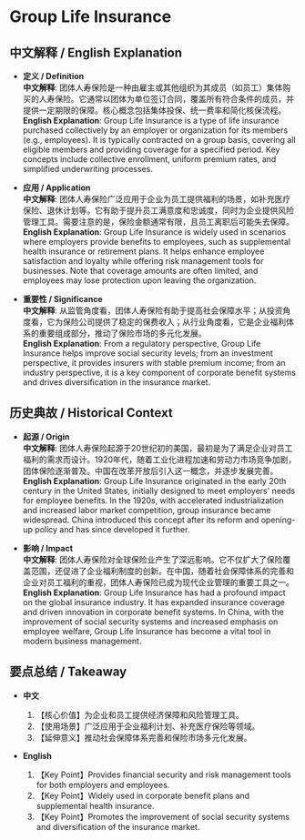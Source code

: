# Group Life Insurance

## 中文解释 / English Explanation

* **定义 / Definition**  
  **中文解释**: 团体人寿保险是一种由雇主或其他组织为其成员（如员工）集体购买的人寿保险。它通常以团体为单位签订合同，覆盖所有符合条件的成员，并提供一定期限的保障。核心概念包括集体投保、统一费率和简化核保流程。  
  **English Explanation**: Group Life Insurance is a type of life insurance purchased collectively by an employer or organization for its members (e.g., employees). It is typically contracted on a group basis, covering all eligible members and providing coverage for a specified period. Key concepts include collective enrollment, uniform premium rates, and simplified underwriting processes.

* **应用 / Application**  
  **中文解释**: 团体人寿保险广泛应用于企业为员工提供福利的场景，如补充医疗保险、退休计划等。它有助于提升员工满意度和忠诚度，同时为企业提供风险管理工具。需要注意的是，保险金额通常有限，且员工离职后可能失去保障。  
  **English Explanation**: Group Life Insurance is widely used in scenarios where employers provide benefits to employees, such as supplemental health insurance or retirement plans. It helps enhance employee satisfaction and loyalty while offering risk management tools for businesses. Note that coverage amounts are often limited, and employees may lose protection upon leaving the organization.

* **重要性 / Significance**  
  **中文解释**: 从监管角度看，团体人寿保险有助于提高社会保障水平；从投资角度看，它为保险公司提供了稳定的保费收入；从行业角度看，它是企业福利体系的重要组成部分，推动了保险市场的多元化发展。  
  **English Explanation**: From a regulatory perspective, Group Life Insurance helps improve social security levels; from an investment perspective, it provides insurers with stable premium income; from an industry perspective, it is a key component of corporate benefit systems and drives diversification in the insurance market.

## 历史典故 / Historical Context

* **起源 / Origin**  
  **中文解释**: 团体人寿保险起源于20世纪初的美国，最初是为了满足企业对员工福利的需求而设计。1920年代，随着工业化进程加速和劳动力市场竞争加剧，团体保险逐渐普及。中国在改革开放后引入这一概念，并逐步发展完善。  
  **English Explanation**: Group Life Insurance originated in the early 20th century in the United States, initially designed to meet employers' needs for employee benefits. In the 1920s, with accelerated industrialization and increased labor market competition, group insurance became widespread. China introduced this concept after its reform and opening-up policy and has since developed it further.

* **影响 / Impact**  
  **中文解释**: 团体人寿保险对全球保险业产生了深远影响。它不仅扩大了保险覆盖范围，还促进了企业福利制度的创新。在中国，随着社会保障体系的完善和企业对员工福利的重视，团体人寿保险已成为现代企业管理的重要工具之一。  
  **English Explanation**: Group Life Insurance has had a profound impact on the global insurance industry. It has expanded insurance coverage and driven innovation in corporate benefit systems. In China, with the improvement of social security systems and increased emphasis on employee welfare, Group Life Insurance has become a vital tool in modern business management.

## 要点总结 / Takeaway

* **中文**  
  1. 【核心价值】为企业和员工提供经济保障和风险管理工具。
  2. 【使用场景】广泛应用于企业福利计划、补充医疗保险等领域。
  3. 【延伸意义】推动社会保障体系完善和保险市场多元化发展。

* **English**  
  1. 【Key Point】Provides financial security and risk management tools for both employers and employees.
  2. 【Key Point】Widely used in corporate benefit plans and supplemental health insurance.
  3. 【Key Point】Promotes the improvement of social security systems and diversification of the insurance market.